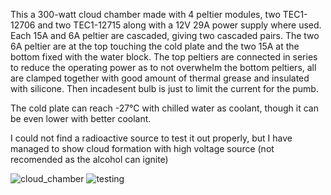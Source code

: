   This a 300-watt cloud chamber made with 4 peltier modules, two TEC1-12706 and two TEC1-12715 along with a 12V 29A power supply where used. Each 15A and 6A peltier are cascaded, giving two cascaded pairs. The two 6A peltier are at the top touching the cold plate and the two 15A at the bottom fixed with the water block.  The top peltiers are connected in series to reduce the operating power as to not overwhelm the bottom peltiers, all are clamped together with good amount of thermal grease and insulated with silicone. Then incadesent bulb is just to limit the current for the pumb.
  
The cold plate can reach -27°C with chilled water as coolant, though it can be even lower with better coolant.

I could not find a radioactive source to test it out properly, but I have managed to show cloud formation with high voltage source (not recomended as the alcohol can ignite)
  
![cloud_chamber](https://github.com/user-attachments/assets/83740d15-4af3-4cb1-a45d-9086d00bfec7)
![testing](https://github.com/user-attachments/assets/9037a36b-0bdb-4a59-842e-c5e57c1416fe)
